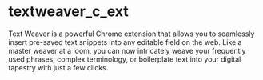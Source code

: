 # textweaver_c_ext
Text Weaver is a powerful Chrome extension that allows you to seamlessly insert pre-saved text snippets into any editable field on the web. Like a master weaver at a loom, you can now intricately weave your frequently used phrases, complex terminology, or boilerplate text into your digital tapestry with just a few clicks.

